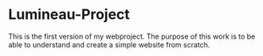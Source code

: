 # Lumineau-Project
This is the first version of my webproject. The purpose of this work is to be able to understand and create a simple website from scratch.

